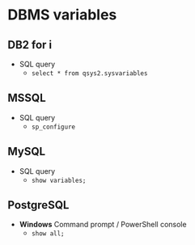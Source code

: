 # DBMS variables

## DB2 for i

* SQL query
    * `select * from qsys2.sysvariables`



## MSSQL

* SQL query
    * `sp_configure`



## MySQL

* SQL query
    * `show variables;`



## PostgreSQL

* **Windows** Command prompt / PowerShell console
    * `show all;`
